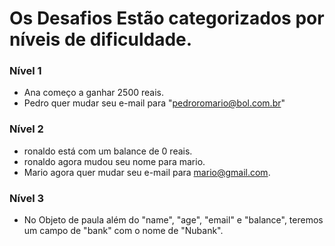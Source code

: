 # Os Desafios Estão categorizados por níveis de dificuldade.

### Nível 1

 - Ana começo a ganhar 2500 reais.
 - Pedro quer mudar seu e-mail para "pedroromario@bol.com.br"

### Nível 2

 - ronaldo está com um balance de 0 reais.
 - ronaldo agora mudou seu nome para mario.
 - Mario agora quer mudar seu e-mail para mario@gmail.com.

### Nível 3

 - No Objeto de paula além do "name", "age", "email" e "balance", teremos um campo de "bank" com o nome de "Nubank".